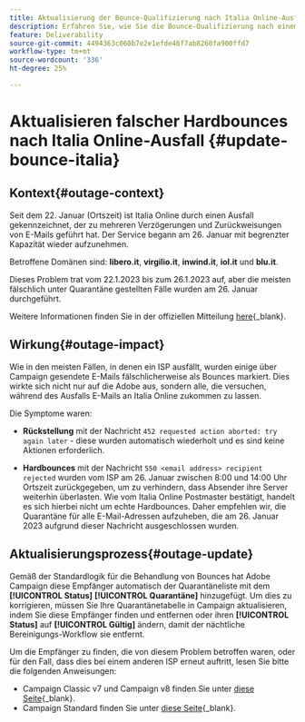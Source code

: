```yaml
---
title: Aktualisierung der Bounce-Qualifizierung nach Italia Online-Ausfall
description: Erfahren Sie, wie Sie die Bounce-Qualifizierung nach einem Online-Ausfall von Italia aktualisieren
feature: Deliverability
source-git-commit: 4494363c060b7e2e1efde46f7ab8260fa900ffd7
workflow-type: tm+mt
source-wordcount: '336'
ht-degree: 25%

---
```


# Aktualisieren falscher Hardbounces nach Italia Online-Ausfall {#update-bounce-italia}

## Kontext{#outage-context}

Seit dem 22. Januar (Ortszeit) ist Italia Online durch einen Ausfall gekennzeichnet, der zu mehreren Verzögerungen und Zurückweisungen von E-Mails geführt hat. Der Service begann am 26. Januar mit begrenzter Kapazität wieder aufzunehmen.

Betroffene Domänen sind: **libero.it**, **virgilio.it**, **inwind.it**, **iol.it** und **blu.it**.

Dieses Problem trat vom 22.1.2023 bis zum 26.1.2023 auf, aber die meisten fälschlich unter Quarantäne gestellten Fälle wurden am 26. Januar durchgeführt.

Weitere Informationen finden Sie in der offiziellen Mitteilung [here](https://tecnologia.libero.it/avviato-il-ritorno-online-di-libero-mail-e-virgilio-mail-66832){_blank}.


## Wirkung{#outage-impact}

Wie in den meisten Fällen, in denen ein ISP ausfällt, wurden einige über Campaign gesendete E-Mails fälschlicherweise als Bounces markiert. Dies wirkte sich nicht nur auf die Adobe aus, sondern alle, die versuchen, während des Ausfalls E-Mails an Italia Online zukommen zu lassen.

Die Symptome waren:

* **Rückstellung** mit der Nachricht `452 requested action aborted: try again later` - diese wurden automatisch wiederholt und es sind keine Aktionen erforderlich.

* **Hardbounces** mit der Nachricht `550 <email address> recipient rejected` wurden vom ISP am 26. Januar zwischen 8:00 und 14:00 Uhr Ortszeit zurückgegeben, um zu verhindern, dass Absender ihre Server weiterhin überlasten. Wie vom Italia Online Postmaster bestätigt, handelt es sich hierbei nicht um echte Hardbounces. Daher empfehlen wir, die Quarantäne für alle E-Mail-Adressen aufzuheben, die am 26. Januar 2023 aufgrund dieser Nachricht ausgeschlossen wurden.

## Aktualisierungsprozess{#outage-update}

Gemäß der Standardlogik für die Behandlung von Bounces hat Adobe Campaign diese Empfänger automatisch der Quarantäneliste mit dem **[!UICONTROL Status]** **[!UICONTROL Quarantäne]** hinzugefügt. Um dies zu korrigieren, müssen Sie Ihre Quarantänetabelle in Campaign aktualisieren, indem Sie diese Empfänger finden und entfernen oder ihren **[!UICONTROL Status]** auf **[!UICONTROL Gültig]** ändern, damit der nächtliche Bereinigungs-Workflow sie entfernt.

Um die Empfänger zu finden, die von diesem Problem betroffen waren, oder für den Fall, dass dies bei einem anderen ISP erneut auftritt, lesen Sie bitte die folgenden Anweisungen:

* Campaign Classic v7 und Campaign v8 finden Sie unter [diese Seite](https://experienceleague.adobe.com/docs/campaign-classic/using/sending-messages/monitoring-deliveries/understanding-quarantine-management.html?lang=en#unquarantine-bulk){_blank}.
* Campaign Standard finden Sie unter [diese Seite](https://experienceleague.corp.adobe.com/docs/campaign-standard/using/testing-and-sending/monitoring-messages/understanding-quarantine-management.html?lang=en#unquarantine-bulk){_blank}.



